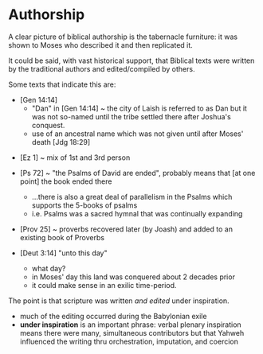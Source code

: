 # Authorship

A clear picture of biblical authorship is the tabernacle furniture: it was shown to Moses who described it and then replicated it.

It could be said, with vast historical support, that Biblical texts were written by the traditional authors and edited/compiled by others.

Some texts that indicate this are:
- [Gen 14:14] 
  - "Dan" in [Gen 14:14] ~ the city of Laish is referred to as Dan but it was not so-named until the tribe settled there after Joshua's conquest.
  - use of an ancestral name which was not given until after Moses' death [Jdg 18:29]
<!-- - [Deut 3:18] ~ dead sea Scrolls say "children of Israel" -->
- [Ez 1] ~ mix of 1st and 3rd person
- [Ps 72] ~ "the Psalms of David are ended", probably means that [at one point] the book ended there
  - ...there is also a great deal of parallelism in the Psalms which supports the 5-books of psalms
  - i.e. Psalms was a sacred hymnal that was continually expanding
- [Prov 25] ~ proverbs recovered later (by Joash) and added to an existing book of Proverbs

- [Deut 3:14] "unto this day"
  - what day?
  - in Moses' day this land was conquered about 2 decades prior
  - it could make sense in an exilic time-period.


The point is that scripture was written _and edited_ under inspiration.
- much of the editing occurred during the Babylonian exile
- __under inspiration__ is an important phrase: verbal plenary inspiration means there were many, simultaneous contributors but that Yahweh influenced the writing thru orchestration, imputation, and coercion
